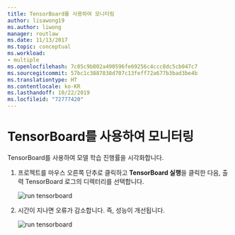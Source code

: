```yaml
---
title: TensorBoard를 사용하여 모니터링
author: lisawong19
ms.author: liwong
manager: routlaw
ms.date: 11/13/2017
ms.topic: conceptual
ms.workload:
- multiple
ms.openlocfilehash: 7c05c9b802a490596fe69256c4ccc8dc5cb047c7
ms.sourcegitcommit: 57bc1c3887838d707c13feff72a677b3bad3be4b
ms.translationtype: HT
ms.contentlocale: ko-KR
ms.lasthandoff: 10/22/2019
ms.locfileid: "72777420"
---
```

# <a name="monitor-with-tensorboard"></a>TensorBoard를 사용하여 모니터링

TensorBoard를 사용하여 모델 학습 진행률을 시각화합니다.

1. 프로젝트를 마우스 오른쪽 단추로 클릭하고 **TensorBoard 실행**을 클릭한 다음, 출력 TensorBoard 로그의 디렉터리를 선택합니다.

    ![run tensorboard](media/monitor-tensorboard/run-tensorboard.png)

2. 시간이 지나면 오류가 감소합니다. 즉, 성능이 개선됩니다.

    ![run tensorboard](media/monitor-tensorboard/tensorboard.png)
